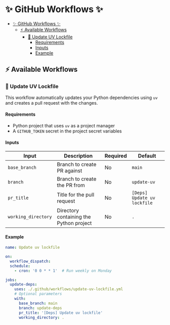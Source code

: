 # ✨ GitHub Workflows ✨

- [✨ GitHub Workflows ✨](#-github-workflows-)
  - [⚡ Available Workflows](#-available-workflows)
    - [🤖 Update UV Lockfile](#-update-uv-lockfile)
      - [Requirements](#requirements)
      - [Inputs](#inputs)
      - [Example](#example)

## ⚡ Available Workflows

### 🤖 Update UV Lockfile

This workflow automatically updates your Python dependencies using `uv` and creates a pull request with the changes.

#### Requirements

- Python project that uses `uv` as a project manager
- A `GITHUB_TOKEN` secret in the project secret variables

#### Inputs

| Input | Description | Required | Default |
|-------|-------------|----------|---------|
| `base_branch` | Branch to create PR against | No | `main` |
| `branch` | Branch to create the PR from | No | `update-uv` |
| `pr_title` | Title for the pull request | No | `[Deps] Update uv lockfile` |
| `working_directory` | Directory containing the Python project | No | `.` |

#### Example

```yaml
name: Update uv lockfile

on:
  workflow_dispatch:
  schedule:
    - cron: '0 0 * * 1'  # Run weekly on Monday

jobs:
  update-deps:
    uses: ./.github/workflows/update-uv-lockfile.yml
    # Optional parameters
    with:
      base_branch: main
      branch: update-deps
      pr_title: '[Deps] Update uv lockfile'
      working_directory: .
```
